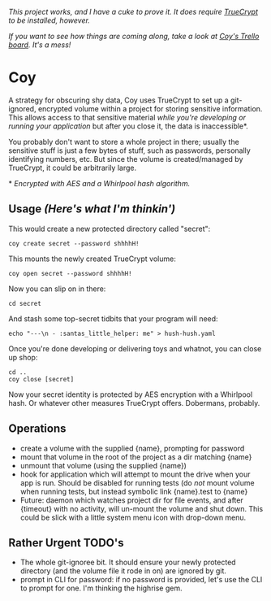 _This project works, and I have a cuke to prove it. It does require
[TrueCrypt](http://www.truecrypt.org/downloads) to be installed, however._

_If you want to see how things are coming along, take a look at
[Coy's Trello board](https://trello.com/board/coy-gem/50fac5252c4479de56004783).
It's a mess!_

# Coy

A strategy for obscuring shy data, Coy uses TrueCrypt to set up a
git-ignored, encrypted volume within a project for storing sensitive
information.  This allows access to that sensitive material _while
you're developing or running your application_ but after you close it,
the data is inaccessible\*.

You probably don't want to store a whole project in there; usually the
sensitive stuff is just a few bytes of stuff, such as passwords, personally
identifying numbers, etc.  But since the volume is created/managed by
TrueCrypt, it could be arbitrarily large.

\* _Encrypted with AES and a Whirlpool hash algorithm._

## Usage _(Here's what I'm thinkin')_

This would create a new protected directory called "secret":

```
coy create secret --password shhhhH!
```

This mounts the newly created TrueCrypt volume:

```
coy open secret --password shhhhH!
```

Now you can slip on in there:

```
cd secret
```

And stash some top-secret tidbits that your program will need:

```
echo "---\n - :santas_little_helper: me" > hush-hush.yaml
```

Once you're done developing or delivering toys and whatnot, you can
close up shop:

```
cd ..
coy close [secret]
```

Now your secret identity is protected by AES encryption with a Whirlpool
hash.  Or whatever other measures TrueCrypt offers.  Dobermans, probably.

## Operations

 - create a volume with the supplied {name}, prompting for password
 - mount that volume in the root of the project as a dir matching {name}
 - unmount that volume (using the supplied {name})
 - hook for application which will attempt to mount the drive when your
   app is run.  Should be disabled for running tests (do _not_ mount
   volume when running tests, but instead symbolic link {name}.test to
   {name}
 - Future: daemon which watches project dir for file events, and after
   {timeout} with no activity, will un-mount the volume and shut down.
   This could be slick with a little system menu icon with drop-down
   menu.

## Rather Urgent TODO's

 - The whole git-ignoree bit.  It should ensure your newly protected
   directory (and the volume file it rode in on) are ignored by git.
 - prompt in CLI for password: if no password is provided, let's use
   the CLI to prompt for one.  I'm thinking the highrise gem.
